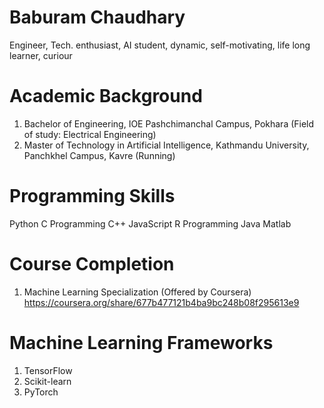 # Baburam Chaudhary
Engineer, Tech. enthusiast, AI student, dynamic, self-motivating, life long learner, curiour

# Academic Background
1. Bachelor of Engineering, IOE Pashchimanchal Campus, Pokhara (Field of study: Electrical Engineering)
2. Master of Technology in Artificial Intelligence, Kathmandu University, Panchkhel Campus, Kavre (Running)

# Programming Skills
 Python
 C Programming
 C++ 
 JavaScript
 R Programming
 Java
 Matlab 

# Course Completion
1. Machine Learning Specialization (Offered by Coursera)
   https://coursera.org/share/677b477121b4ba9bc248b08f295613e9

# Machine Learning Frameworks
1. TensorFlow
2. Scikit-learn
3. PyTorch
